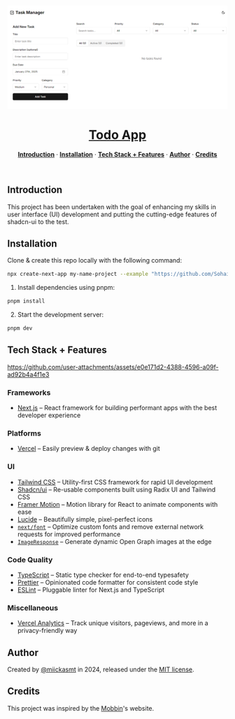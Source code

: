 <a href="https://next-mobbin-clone.vercel.app">
  <img alt="next mobbin clone" src="public/ui of todo app.PNG">
  <h1 align="center">Todo App</h1>
</a>


<p align="center">
  <a href="#introduction"><strong>Introduction</strong></a> ·
  <a href="#installation"><strong>Installation</strong></a> ·
  <a href="#tech-stack--features"><strong>Tech Stack + Features</strong></a> ·
  <a href="#author"><strong>Author</strong></a> ·
  <a href="#credits"><strong>Credits</strong></a>
</p>
<br/>

## Introduction

This project has been undertaken with the goal of enhancing my skills in user interface (UI) development and putting the cutting-edge features of shadcn-ui to the test. 
<br/>


<!-- > [!NOTE]  
> This project contains UI Only - Just for testing shadcn's components. -->

## Installation

Clone & create this repo locally with the following command:

```bash
npx create-next-app my-name-project --example "https://github.com/Sohail-crypto-collab/Assignment-no-2-Todo-App"
```

1. Install dependencies using pnpm:

```sh
pnpm install
```

2. Start the development server:

```sh
pnpm dev
```


## Tech Stack + Features

https://github.com/user-attachments/assets/e0e171d2-4388-4596-a09f-ad92b4a4f1e3

### Frameworks

- [Next.js](https://nextjs.org/) – React framework for building performant apps with the best developer experience

### Platforms

- [Vercel](https://vercel.com/) – Easily preview & deploy changes with git

### UI

- [Tailwind CSS](https://tailwindcss.com/) – Utility-first CSS framework for rapid UI development
- [Shadcn/ui](https://ui.shadcn.com/) – Re-usable components built using Radix UI and Tailwind CSS
- [Framer Motion](https://framer.com/motion) – Motion library for React to animate components with ease
- [Lucide](https://lucide.dev/) – Beautifully simple, pixel-perfect icons
- [`next/font`](https://nextjs.org/docs/basic-features/font-optimization) – Optimize custom fonts and remove external network requests for improved performance
- [`ImageResponse`](https://nextjs.org/docs/app/api-reference/functions/image-response) – Generate dynamic Open Graph images at the edge

### Code Quality

- [TypeScript](https://www.typescriptlang.org/) – Static type checker for end-to-end typesafety
- [Prettier](https://prettier.io/) – Opinionated code formatter for consistent code style
- [ESLint](https://eslint.org/) – Pluggable linter for Next.js and TypeScript

### Miscellaneous

- [Vercel Analytics](https://vercel.com/analytics) – Track unique visitors, pageviews, and more in a privacy-friendly way

## Author

Created by [@miickasmt](https://twitter.com/miickasmt) in 2024, released under the [MIT license](https://github.com/shadcn/taxonomy/blob/main/LICENSE.md).

## Credits

This project was inspired by the [Mobbin](https://mobbin.com/)'s website. 
